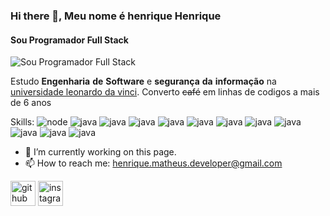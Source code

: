 ### Hi there 👋, Meu nome é henrique Henrique
#### Sou Programador **Full** **Stack**
![Sou Programador **Full** **Stack**](https://i.pinimg.com/564x/e6/bd/7c/e6bd7c29e2dc3226405180ac7e0ba5a5.jpg)

Estudo **Engenharia** **de** **Software** e **segurança** **da** **informação** na [universidade leonardo da vinci](https://portal.uniasselvi.com.br/). Converto ~~café~~ em linhas de codigos a mais de 6 anos  

Skills:  ![node](https://icons.iconarchive.com/icons/tatice/cristal-intense/48/Java-icon.png) ![java](https://icons.iconarchive.com/icons/fa-team/fontawesome-brands/48/FontAwesome-Brands-Node-icon.png)  ![java](https://icons.iconarchive.com/icons/cornmanthe3rd/plex/48/Other-python-icon.png) ![java](https://icons.iconarchive.com/icons/cornmanthe3rd/plex/48/Other-html-5-icon.png) ![java](https://icons.iconarchive.com/icons/martz90/hex/48/css-3-icon.png) ![java](https://icons.iconarchive.com/icons/hopstarter/adobe-cs4/48/File-Adobe-Dreamweaver-JavaScript-icon.png) ![java](https://icons.iconarchive.com/icons/fatcow/farm-fresh/32/php-icon.png) ![java](https://icons.iconarchive.com/icons/fa-team/fontawesome-brands/48/FontAwesome-Brands-React-icon.png) ![java](https://icons.iconarchive.com/icons/fa-team/fontawesome-brands/48/FontAwesome-Brands-Git-Alt-icon.png)  ![java](https://icons.iconarchive.com/icons/fa-team/fontawesome-brands/48/FontAwesome-Brands-React-icon.png) ![java](https://icons.iconarchive.com/icons/papirus-team/papirus-apps/48/mysql-workbench-icon.png) ![java](https://icons.iconarchive.com/icons/fa-team/fontawesome-brands/48/FontAwesome-Brands-Aws-icon.png)

- 🔭 I’m currently working on this page. 
- 📫 How to reach me: henrique.matheus.developer@gmail.com 


[<img src='https://cdn.jsdelivr.net/npm/simple-icons@3.0.1/icons/github.svg' alt='github' height='40'>](https://github.com/HenriqueMatheusDev)  [<img src='https://cdn.jsdelivr.net/npm/simple-icons@3.0.1/icons/instagram.svg' alt='instagram' height='40'>](https://www.instagram.com/henrique_m40/)  

